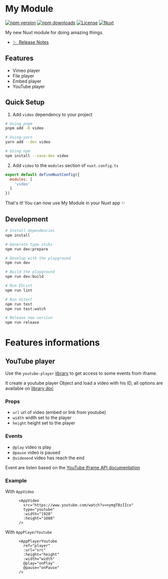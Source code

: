 <!--
Get your module up and running quickly.

Find and replace all on all files (CMD+SHIFT+F):
- Name: My Module
- Package name: video
- Description: My new Nuxt module
-->

# My Module

[![npm version][npm-version-src]][npm-version-href]
[![npm downloads][npm-downloads-src]][npm-downloads-href]
[![License][license-src]][license-href]
[![Nuxt][nuxt-src]][nuxt-href]

My new Nuxt module for doing amazing things.

- [✨ &nbsp;Release Notes](/CHANGELOG.md)
<!-- - [🏀 Online playground](https://stackblitz.com/github/your-org/video?file=playground%2Fapp.vue) -->
<!-- - [📖 &nbsp;Documentation](https://example.com) -->

## Features

<!-- Highlight some of the features your module provide here -->
- Vimeo player
- File player
- Embed player
- YouTube player

## Quick Setup

1. Add `video` dependency to your project

```bash
# Using pnpm
pnpm add -D video

# Using yarn
yarn add --dev video

# Using npm
npm install --save-dev video
```

2. Add `video` to the `modules` section of `nuxt.config.ts`

```js
export default defineNuxtConfig({
  modules: [
    'video'
  ]
})
```

That's it! You can now use My Module in your Nuxt app ✨

## Development

```bash
# Install dependencies
npm install

# Generate type stubs
npm run dev:prepare

# Develop with the playground
npm run dev

# Build the playground
npm run dev:build

# Run ESLint
npm run lint

# Run Vitest
npm run test
npm run test:watch

# Release new version
npm run release
```

<!-- Badges -->
[npm-version-src]: https://img.shields.io/npm/v/video/latest.svg?style=flat&colorA=18181B&colorB=28CF8D
[npm-version-href]: https://npmjs.com/package/video

[npm-downloads-src]: https://img.shields.io/npm/dm/video.svg?style=flat&colorA=18181B&colorB=28CF8D
[npm-downloads-href]: https://npmjs.com/package/video

[license-src]: https://img.shields.io/npm/l/video.svg?style=flat&colorA=18181B&colorB=28CF8D
[license-href]: https://npmjs.com/package/video

[nuxt-src]: https://img.shields.io/badge/Nuxt-18181B?logo=nuxt.js
[nuxt-href]: https://nuxt.com

# Features informations

## YouTube player
Use the ``youtube-player`` [library](https://github.com/gajus/youtube-player#readme) to get access to some events from iframe.

It create a youtube player Object and load a video with his ID, all options are available on [library doc](https://github.com/gajus/youtube-player#readme)

### Props
- ``url`` url of video (embed or link from youtube)
- ``width`` width set to the player
- ``height`` height set to the player

### Events
- ``@play`` video is play
- ``@pause`` video is paused
- ``@videoend`` video has reach the end

Event are listen based on the [YouTube Iframe API documentation](https://developers.google.com/youtube/iframe_api_reference?hl=fr#Events)

### Example
With ``AppVideo``
```
      <AppVideo
        src="https://www.youtube.com/watch?v=nymgT8zIIco"
        type="youtube"
        :width="1920"
        :height="1080"
      />
```
With ``AppPlayerYoutube``
```
      <AppPlayerYoutube
        ref="player"
        :url="src"
        :height="height"
        :width="width"
        @play="onPlay"
        @pause="onPause"
      />
```